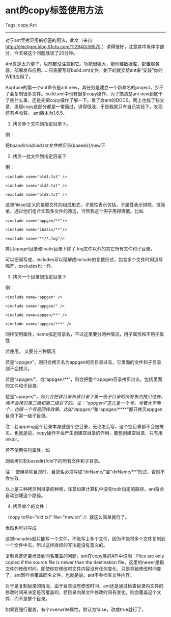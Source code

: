 # ant的copy标签使用方法
Tags: copy;Ant

------

对于ant里拷贝用的<copy>标签的用法，此文（来自 http://electiger.blog.51cto.com/112940/39575 ）讲得很好，注意其中黑体字部分，今天被这个问题耽误了20分钟。
 
Ant真是太方便了，以前都没注意到它。功能很强大，能创建数据库，配置服务器，部署发布应用……只需要写好build.xml文件，剩下的就交给ant来“安装”你的WEB应用了。

 

Appfuse的第一个ant命令是ant new，其任务是建立一个新命名的project，少不了会复制很多文件。build.xml中也有很多copy操作，为了搞清楚ant new到底干了些什么事，还是先把copy操作了解一下。看了会ant的DOCS，网上也找了些文章，发现copy这部分都是一带而过，讲得很浅，于是我就只有自己实验下，发现还有点收获。 ant版本为1.6.5。

 

1. 拷贝单个文件到指定目录下。

例：<copy todir="${basedir}/new" file="${basedir}/old/old1.txt1"> 

将${basedir}/old/old.txt文件拷贝到${basedir}/new下

 

2. 拷贝一批文件到指定目录下

例：<copy todir="${basedir}/new">

   <fileset dir="${basedir}/old">

    <include name="old1.txt" />

    <include name="old2.txt" />

    <exclude name="old8.txt" />

   </fileset>

  </copy>

  这里fileset定义的是原文件的组成形式，<include/>子属性表示包括，<exclude/>子属性表示排除，很简单，通过他们组合实现多文件的筛选，当然我这个例子用得很傻。比如

    <include name="appgen/**"/>

    <include name="ibatis/**"/>

    <exclude name="**/*.log"/>

  拷贝appget目录和ibatis目录下除了.log文件以外的其它所有文件和子目录。

 

  可以把<fileset/>简写成<fileset dir="${basedir}/old" includes="old1.txt,old2.txt" />，includes可以理解成include的复数形式，包含多个文件时用逗号隔开，excludes也一样。

 

3. 拷贝一个目录到指定目录下

例：<copy todir="${basedir}/new">

   <fileset dir="${basedir}/old">

    <include name="appgen" />

    <include name="appgen/" />

    <include name=appgen/**" />

    <include name="appgen/***" />

   </fileset>

  </copy>

  同样使用<fileset/>属性，name指定目录名，不过这里要分两种情况，用<include/>子属性和不用<include/>子属性.

  若使用<include/>， 又要分三种情况

   若是“appgen”，则只会拷贝名为appgen的空目录过去，它里面的文件和子目录则不会拷贝。

   若是“appgen/”，或“appgen/**”，则会把整个appgen目录拷贝过去，包括里面的文件和子目录。

   若是“appgen/*”，则只会把该目录和该目录下第一级子目录的所有东西拷贝过去，而不会拷贝第二级和第二级以下的。注：“appgen/*”这儿是一个*号，*号若大于两个，也跟一个*号是同样效果。比如“appgen/*”和“appgen/****”都只拷贝appgen目录下第一级子目录。

 

注：若appeng这个目录本身就是个空目录，无论怎么写，这个空目录都不会被拷贝。也就是说，copy操作不会产生创建空目录的作用，要想创建空目录，只有用mkdir。

 

  若不使用任何<include>属性，如

   <fileset dir="${basedir}/old">

   </fileset>

  则会拷贝${basedir}/old下的所有文件和子目录。

 

注： 使用<exclude/>排除目录时，目录名必须写成“dirName/”或“dirName/**”形式，否则不会生效。 

 

  以上是三种拷贝到目录的种类，注意如果计算机中没有todir指定的路径，ant将会自动创建这个路径。

 

4. 拷贝单个的文件： 

〈copy tofile="old.txt" file="new.txt" /〉就这么简单就行了。

当然也可以写成

 <copy tofile="${basedir}/new/new.txt">

  <fileset dir="${basedir}/old" includes="old.txt" />

 </copy>

  这里includes就只能写一个文件，不能写上多个文件，因为不能将多个文件复制到一个文件中去，所以这样麻烦的写法是没有意义的。

 

 

 

  复制肯定还要涉及到同名覆盖的问题，ant在copy类的API中说明：Files are only copied if the source file is newer than the destination file，这里的newer是指文件的修改时间，即使你在修改时文件内容没有任何变化，只是导致修改时间变了，ant同样会覆盖同名文件，也就是说，ant不会检查文件内容。

 

  对于是复制目录的情况，由于目录没有修改时间，ant还是通过检查目录内文件的修改时间来决定是否覆盖的，若目录内某文件修改时间有变化，则会覆盖这个文件，而不是整个目录。

 

如果要强行覆盖，<copy/>有个overwrite属性，默认为false，改成true就行了。